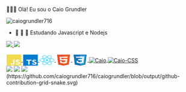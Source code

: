 👋👋👋 Olá! Eu sou o Caio Grundler 

<img src="https://komarev.com/ghpvc/?username=SEUUSUARIO&color=green" alt="caiogrundler716" /> 

 - 📖 📖 📖 Estudando Javascript e Nodejs

<div>
  <a href="https://github.com/caiogrundler716">
  <img height="180em" src="https://github-readme-stats.vercel.app/api?username=caiogrundler716&show_icons=true&theme=dracula&include_all_commits=true&count_private=true"/>
  <img height="180em" src="https://github-readme-stats.vercel.app/api/top-langs/?username=caiogrundler716&layout=compact&langs_count=7&theme=dracula"/>
</div>
  
  <div style="display: inline_block"><br>
 <img align="center" alt="-Js" height="30" width="40" src="https://raw.githubusercontent.com/devicons/devicon/master/icons/javascript/javascript-plain.svg">
  <img align="center" alt="-Ts" height="30" width="40"  src="https://raw.githubusercontent.com/devicons/devicon/master/icons/typescript/typescript-plain.svg">
  <img align="center" alt="Caio" height="30" width="40" src="https://raw.githubusercontent.com/devicons/devicon/master/icons/react/react-original.svg">
  <img align="center" alt="Caio" height="30" width="40" src="https://raw.githubusercontent.com/devicons/devicon/master/icons/html5/html5-original.svg">
  <img align="center" alt="Caio" height="30" width="40"
    src="https://raw.githubusercontent.com/devicons/devicon/master/icons/css3/css3-original.svg">
    <img align="center" alt="Caio" height="30" width="40"
    src="https://cdn.jsdelivr.net/gh/devicons/devicon/icons/nodejs/nodejs-original.svg">
    <img align="center" alt="Caio-CSS" height="30" width="40"
    src = "https://cdn.jsdelivr.net/gh/devicons/devicon/icons/redux/redux-original.svg">
      </div>
  
   <div>
     <a href="https://www.linkedin.com/in/caio-grundler-02431b1b8/" target="_blank"><img src="https://img.shields.io/badge/-LinkedIn-%230077B5?style=for-the-badge&logo=linkedin&logoColor=white" target="_blank"></a> 
     <a href ="caiob.grundler056@gmail.com"><img src="https://img.shields.io/badge/-Gmail-%23333?style=for-the-badge&logo=gmail&logoColor=white" target="_blank"></a>
     <a href="https://discord.com/channels/@me/844548526918205450" target="_blank"><img src="https://img.shields.io/badge/Discord-7289DA?style=for-the-badge&logo=discord&logoColor=white" target="_blank"></a>
  </div>
     (https://github.com/caiogrundler716/caiogrundler/blob/output/github-contribution-grid-snake.svg)
